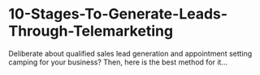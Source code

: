 # 10-Stages-To-Generate-Leads-Through-Telemarketing
Deliberate about qualified sales lead generation and appointment setting camping for your business? Then, here is the best method for it…
